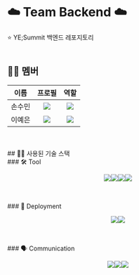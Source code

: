 # ☁️ Team Backend ☁️
⭐️ YE;Summit 백엔드 레포지토리
<br>
<br>
## 🧑‍💻 멤버
| 이름   | 프로필                                                                 | 역할                      |
|:------:|:----------------------------------------------------------------------:|:------------------------:|
| 손수민 | <img src="https://avatars.githubusercontent.com/u/173463176?v=4"/>   | <img src="https://skillicons.dev/icons?i=spring"> |
| 이예은 | <img src="https://avatars.githubusercontent.com/u/159096610?v=4"/>   | <img src="https://skillicons.dev/icons?i=spring"> |
<br>
<br>
## 🧑‍💻 사용된 기술 스택
<br>
### 🛠️ Tool
<p align="center">
	<img src="https://skillicons.dev/icons?i=java"><img src="https://skillicons.dev/icons?i=spring"><img src="https://skillicons.dev/icons?i=mysql"><img src="https://skillicons.dev/icons?i=docker">
</p>
<br>
<br>
### 🚀 Deployment
<br>
<p align="center">
    <img src="https://skillicons.dev/icons?i=aws"><img src="https://skillicons.dev/icons?i=nginx">
</p>
<br>
<br>
### 🗣️ Communication
<br>
<p align="center">
    <img src="https://skillicons.dev/icons?i=figma"><img src="https://skillicons.dev/icons?i=notion"><img src="https://skillicons.dev/icons?i=discord">
</p>
